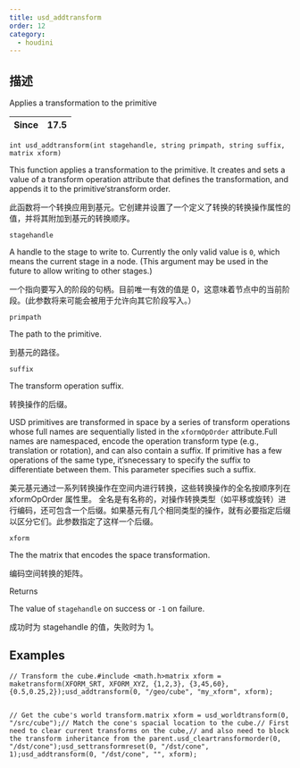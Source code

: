```yaml
---
title: usd_addtransform
order: 12
category:
  - houdini
---
```

    
## 描述

Applies a transformation to the primitive

| Since | 17.5 |
| ----- | ---- |

`int usd_addtransform(int stagehandle, string primpath, string suffix, matrix xform)`

This function applies a transformation to the primitive. It creates and sets a
value of a transform operation attribute that defines the transformation, and
appends it to the primitive‘stransform order.

此函数将一个转换应用到基元。它创建并设置了一个定义了转换的转换操作属性的值，并将其附加到基元的转换顺序。

`stagehandle`

A handle to the stage to write to. Currently the only valid value is `0`,
which means the current stage in a node. (This argument may be used in the
future to allow writing to other stages.)

一个指向要写入的阶段的句柄。目前唯一有效的值是 0，这意味着节点中的当前阶段。(此参数将来可能会被用于允许向其它阶段写入。）

`primpath`

The path to the primitive.

到基元的路径。

`suffix`

The transform operation suffix.

转换操作的后缀。

USD primitives are transformed in space by a series of transform operations
whose full names are sequentially listed in the `xformOpOrder` attribute.Full
names are namespaced, encode the operation transform type (e.g., translation
or rotation), and can also contain a suffix. If primitive has a few operations
of the same type, it‘snecessary to specify the suffix to differentiate
between them. This parameter specifies such a suffix.

美元基元通过一系列转换操作在空间内进行转换，这些转换操作的全名按顺序列在 xformOpOrder 属性里。
全名是有名称的，对操作转换类型（如平移或旋转）进行编码，还可包含一个后缀。如果基元有几个相同类型的操作，就有必要指定后缀以区分它们。此参数指定了这样一个后缀。

`xform`

The the matrix that encodes the space transformation.

编码空间转换的矩阵。

Returns

The value of `stagehandle` on success or `-1` on failure.

成功时为 stagehandle 的值，失败时为 1。

## Examples

    // Transform the cube.#include <math.h>matrix xform = maketransform(XFORM_SRT, XFORM_XYZ, {1,2,3}, {3,45,60}, {0.5,0.25,2});usd_addtransform(0, "/geo/cube", "my_xform", xform);


    // Get the cube's world transform.matrix xform = usd_worldtransform(0, "/src/cube");// Match the cone's spacial location to the cube.// First need to clear current transforms on the cube,// and also need to block the transform inheritance from the parent.usd_cleartransformorder(0, "/dst/cone");usd_settransformreset(0, "/dst/cone", 1);usd_addtransform(0, "/dst/cone", "", xform);
